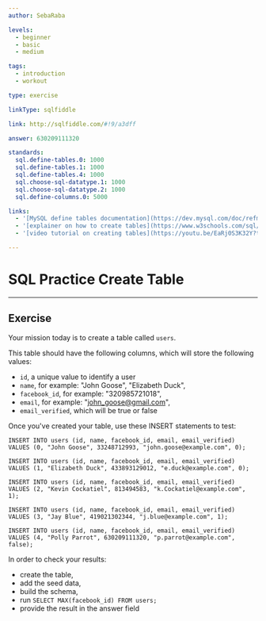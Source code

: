 ```yaml
---
author: SebaRaba

levels:
  - beginner
  - basic
  - medium

tags:
  - introduction
  - workout

type: exercise

linkType: sqlfiddle

link: http://sqlfiddle.com/#!9/a3dff

answer: 630209111320

standards:
  sql.define-tables.0: 1000
  sql.define-tables.1: 1000
  sql.define-tables.4: 1000
  sql.choose-sql-datatype.1: 1000
  sql.choose-sql-datatype.2: 1000
  sql.define-columns.0: 5000

links:
  - '[MySQL define tables documentation](https://dev.mysql.com/doc/refman/5.7/en/creating-tables.html){documentation}'
  - '[explainer on how to create tables](https://www.w3schools.com/sql/sql_create_table.asp){website}'
  - '[video tutorial on creating tables](https://youtu.be/EaRj0S3K32Y?t=58s){video}'

---
```


# SQL Practice Create Table

---        
## Exercise

Your mission today is to create a table called `users`.

This table should have the following columns, which will store the following values:
- `id`, a unique value to identify a user
- `name`, for example: "John Goose", "Elizabeth Duck",
- `facebook_id`, for example: "320985721018",
- `email`, for example: "john_goose@gmail.com",
- `email_verified`, which will be true or false

Once you've created your table, use these INSERT statements to test:

```
INSERT INTO users (id, name, facebook_id, email, email_verified)
VALUES (0, "John Goose", 33248712993, "john.goose@example.com", 0);

INSERT INTO users (id, name, facebook_id, email, email_verified)
VALUES (1, "Elizabeth Duck", 433893129012, "e.duck@example.com", 0);

INSERT INTO users (id, name, facebook_id, email, email_verified)
VALUES (2, "Kevin Cockatiel", 813494583, "k.Cockatiel@example.com", 1);

INSERT INTO users (id, name, facebook_id, email, email_verified)
VALUES (3, "Jay Blue", 419021302344, "j.blue@example.com", 1);

INSERT INTO users (id, name, facebook_id, email, email_verified)
VALUES (4, "Polly Parrot", 630209111320, "p.parrot@example.com", false);
```

In order to check your results:
- create the table,
- add the seed data,
- build the schema,
- run `SELECT MAX(facebook_id) FROM users;`
- provide the result in the answer field
